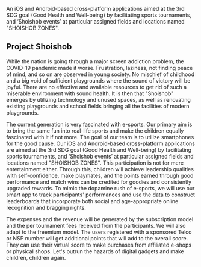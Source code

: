 An iOS and Android-based cross-platform applications aimed at the 3rd SDG goal (Good Health and Well-being) by facilitating sports tournaments, and ‘Shoishob events’ at particular assigned fields and locations named "SHOISHOB ZONES".


## Project Shoishob
While the nation is going through a major screen addiction problem, the COVID-19 pandemic made it worse. Frustration, laziness, not finding peace of mind, and so on are observed in young society. No mischief of childhood and a big void of sufficient playgrounds where the sound of victory will be joyful. There are no effective and available resources to get rid of such a miserable environment with sound health. It is then that "Shoishob" emerges by utilizing technology and unused spaces, as well as renovating existing playgrounds and school fields bringing all the facilities of modern playgrounds.

The current generation is very fascinated with e-sports. Our primary aim is to bring the same fun into real-life sports and make the children equally fascinated with it if not more. The goal of our team is to utilize smartphones for the good cause. Our iOS and Android-based cross-platform applications are aimed at the 3rd SDG goal (Good Health and Well-being) by facilitating sports tournaments, and ‘Shoishob events’ at particular assigned fields and locations named "SHOISHOB ZONES". This participation is not for mere entertainment either. Through this, children will achieve leadership qualities with self-confidence, make playmates, and the points earned through good performance and match wins can be credited for goodies and consistently upgraded rewards. To mimic the dopamine rush of e-sports, we will use our smart app to track participants' performances and use the data to construct leaderboards that incorporate both social and age-appropriate online recognition and bragging rights.

The expenses and the revenue will be generated by the subscription model and the per tournament fees received from the participants. We will also adapt to the freemium model. The users registered with a sponsored Telco or NSP number will get additional points that will add to the overall score. They can use their virtual score to make purchases from affiliated e-shops or physical shops. Let's outrun the hazards of digital gadgets and make children, children again.
